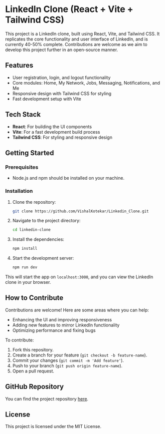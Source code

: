 # LinkedIn Clone (React + Vite + Tailwind CSS)

This project is a LinkedIn clone, built using React, Vite, and Tailwind CSS. It replicates the core functionality and user interface of LinkedIn, and is currently 40-50% complete. Contributions are welcome as we aim to develop this project further in an open-source manner.

## Features
- User registration, login, and logout functionality
- Core modules: Home, My Network, Jobs, Messaging, Notifications, and Me
- Responsive design with Tailwind CSS for styling
- Fast development setup with Vite

## Tech Stack
- **React**: For building the UI components
- **Vite**: For a fast development build process
- **Tailwind CSS**: For styling and responsive design

## Getting Started

### Prerequisites
- Node.js and npm should be installed on your machine.

### Installation

1. Clone the repository:
   ```bash
   git clone https://github.com/VishalKotekar/Linkedin_Clone.git
   ```
2. Navigate to the project directory:
   ```bash
   cd linkedin-clone
   ```
3. Install the dependencies:
   ```bash
   npm install
   ```
4. Start the development server:
   ```bash
   npm run dev
   ```

This will start the app on `localhost:3000`, and you can view the LinkedIn clone in your browser.

## How to Contribute

Contributions are welcome! Here are some areas where you can help:
- Enhancing the UI and improving responsiveness
- Adding new features to mirror LinkedIn functionality
- Optimizing performance and fixing bugs

To contribute:
1. Fork this repository.
2. Create a branch for your feature (`git checkout -b feature-name`).
3. Commit your changes (`git commit -m 'Add feature'`).
4. Push to your branch (`git push origin feature-name`).
5. Open a pull request.

## GitHub Repository

You can find the project repository [here](https://github.com/VishalKotekar/Linkedin_Clone.git).

## License
This project is licensed under the MIT License.
